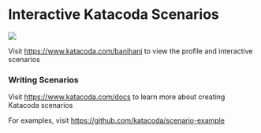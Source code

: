 # Interactive Katacoda Scenarios

[![](http://shields.katacoda.com/katacoda/banihani/count.svg)](https://www.katacoda.com/banihani "Get your profile on Katacoda.com")

Visit https://www.katacoda.com/banihani to view the profile and interactive scenarios

### Writing Scenarios
Visit https://www.katacoda.com/docs to learn more about creating Katacoda scenarios

For examples, visit https://github.com/katacoda/scenario-example
